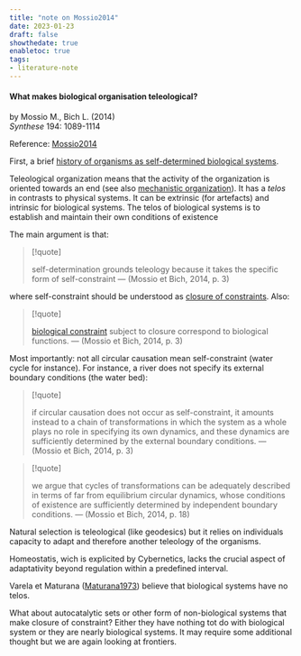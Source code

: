```yaml
---
title: "note on Mossio2014"
date: 2023-01-23
draft: false
showthedate: true
enabletoc: true
tags:
- literature-note
---
```



#### **What makes biological organisation teleological?**     
by Mossio M., Bich L. (2014)         
*Synthese* 194: 1089-1114       

Reference: [Mossio2014](reference/Mossio2014.md)

First, a brief [history of organisms as self-determined biological systems](note/history%20of%20organisms%20as%20self-determined%20biological%20systems.md).

Teleological organization means that the activity of the organization is oriented towards an end (see also [mechanistic organization](concept/mechanistic%20organization.md)). It has a *telos* in contrasts to physical systems. It can be extrinsic (for artefacts) and intrinsic for biological systems. The telos of biological systems is to establish and maintain their own conditions of existence 

The main argument is that:
> [!quote] 
>
>self-determination grounds teleology because it takes the specific form of self-constraint —  (Mossio et Bich, 2014, p. 3) 

where self-constraint should be understood as [closure of constraints](concept/closure%20of%20constraints.md). Also: 
> [!quote] 
>
>[biological constraint](definition/biological%20constraint.md) subject to closure correspond to biological functions. —  (Mossio et Bich, 2014, p. 3) 

Most importantly: not all circular causation mean self-constraint (water cycle for instance). For instance, a river does not specify its external boundary conditions (the water bed): 
> [!quote] 
>
>if circular causation does not occur as self-constraint, it amounts instead to a chain of transformations in which the system as a whole plays no role in specifying its own dynamics, and these dynamics are sufficiently determined by the external boundary conditions. —  (Mossio et Bich, 2014, p. 3) 

> [!quote] 
>
>we argue that cycles of transformations can be adequately described in terms of far from equilibrium circular dynamics, whose conditions of existence are sufficiently determined by independent boundary conditions. —  (Mossio et Bich, 2014, p. 18) 


Natural selection is teleological (like geodesics) but it relies on individuals capacity to adapt and therefore another teleology of the organisms. 

Homeostatis, wich is explicited by Cybernetics, lacks the crucial aspect of adaptativity beyond regulation within a predefined interval. 

Varela et Maturana ([Maturana1973](reference/Maturana1973.md)) believe that biological systems have no telos. 

What about autocatalytic sets or other form of non-biological systems that make closure of constraint? Either they have nothing tot do with biological system or they are nearly biological systems. It may require some additional thought but we are again looking at frontiers.   